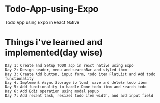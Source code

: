 # Todo-App-using-Expo

Todo App using Expo in React Native

# Things i've learned and implemented(day wise)

    Day 1: Create and Setup TODO app in react native using Expo
    Day 2: Design header, menu and searchBar and styled them
    Day 3: Create Add button, input form, todo item FlatList and Add todo functionality
    Day 4: Implement Async Storage to load, save and delete todo item
    Day 5: Add functionality to handle Done todo item and search todo
    Day 6: Add Edit operation using modal popup
    Day 7: Add recent task, resized todo item width, and add input field
